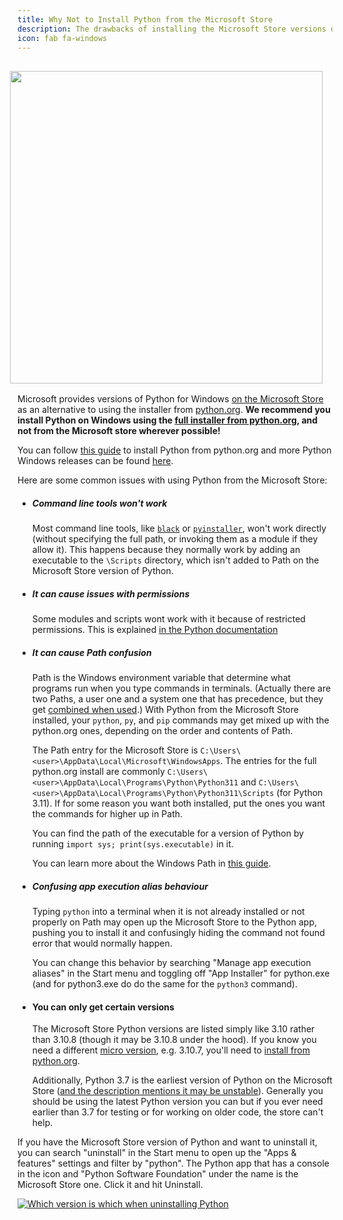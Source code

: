 ```yaml
---
title: Why Not to Install Python from the Microsoft Store
description: The drawbacks of installing the Microsoft Store versions of Python
icon: fab fa-windows
---
```


[<img style="margin:1rem;" align="right" width="500px"
src="/static/images/content/python-on-windows/ms_store_drake.png">](/static/images/content/python-on-windows/ms_store_drake.png)

Microsoft provides versions of Python for Windows [on the Microsoft
Store](https://apps.microsoft.com/store/search/python) as an alternative to using the installer from
[python.org](https://www.python.org). **We recommend you install Python on Windows using the [full installer
from python.org](https://www.python.org/downloads), and not from the Microsoft store wherever possible!**

You can follow [this guide](../installing-and-using-python) to install Python from python.org and more Python Windows
releases can be found [here](https://www.python.org/downloads/windows).

Here are some common issues with using Python from the Microsoft Store:

-   ##### Command line tools won't work

    Most command line tools, like [`black`](https://pypi.org/project/black/) or
    [`pyinstaller`](https://pypi.org/project/pyinstaller/), won't work directly (without specifying the full path, or
    invoking them as a module if they allow it). This happens because they normally work by adding an executable to the
    `\Scripts` directory, which isn't added to Path on the Microsoft Store version of Python.

-   ##### It can cause issues with permissions

    Some modules and scripts wont work with it because of restricted permissions. This is explained [in the Python
    documentation](https://docs.python.org/3/using/windows.html#redirection-of-local-data-registry-and-temporary-paths)

-   ##### It can cause Path confusion

    Path is the Windows environment variable that determine what programs run when you type commands in terminals.
    (Actually there are two Paths, a user one and a system one that has precedence, but they get [combined when
    used](https://superuser.com/a/878382/935845).) With Python from the Microsoft Store installed, your `python`, `py`,
    and `pip` commands may get mixed up with the python.org ones, depending on the order and contents of Path.

    The Path entry for the Microsoft Store is `C:\Users\<user>\AppData\Local\Microsoft\WindowsApps`. The entries for the
    full python.org install are commonly `C:\Users\<user>\AppData\Local\Programs\Python\Python311` and
    `C:\Users\<user>\AppData\Local\Programs\Python\Python311\Scripts` (for Python 3.11). If for some reason you want
    both installed, put the ones you want the commands for higher up in Path.

    You can find the path of the executable for a version of Python by running `import sys; print(sys.executable)` in
    it.

    You can learn more about the Windows Path in [this guide](../putting-python-on-path).

-   ##### Confusing app execution alias behaviour

    Typing `python` into a terminal when it is not already installed or not properly on Path may open up the Microsoft
    Store to the Python app, pushing you to install it and confusingly hiding the command not found error that would
    normally happen.

    You can change this behavior by searching "Manage app execution aliases" in the Start menu and toggling off "App
    Installer" for python.exe (and for python3.exe do do the same for the `python3` command).

-   #### You can only get certain versions

    The Microsoft Store Python versions are listed simply like 3.10 rather than 3.10.8 (though it may be 3.10.8
    under the hood). If you know you need a different [micro version](https://peps.python.org/pep-0440/#final-releases),
    e.g. 3.10.7, you'll need to [install from python.org](https://www.python.org/downloads/windows/).

    Additionally, Python 3.7 is the earliest version of Python on the Microsoft Store ([and the description mentions it
    may be unstable](https://apps.microsoft.com/store/detail/python-37/9NJ46SX7X90P)). Generally you should be using the
    latest Python version you can but if you ever need earlier than 3.7 for testing or for working on older code, the
    store can't help.

If you have the Microsoft Store version of Python and want to uninstall it, you can search "uninstall" in the Start menu
to open up the "Apps & features" settings and filter by "python". The Python app that has a console in the icon and
"Python Software Foundation" under the name is the Microsoft Store one. Click it and hit Uninstall.

[![Which version is which when uninstalling Python](/static/images/content/python-on-windows/ms_store_uninstall.png)](/static/images/content/python-on-windows/ms_store_uninstall.png)
